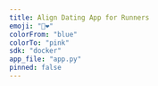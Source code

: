 ```yaml
---
title: Align Dating App for Runners
emoji: "🏃❤️"
colorFrom: "blue"
colorTo: "pink"
sdk: "docker"
app_file: "app.py"
pinned: false
---
```

